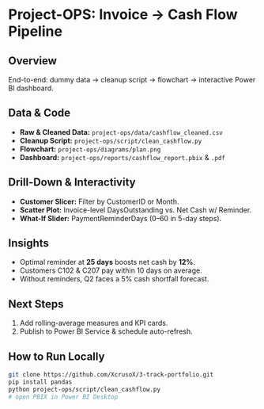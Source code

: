 # Project-OPS: Invoice → Cash Flow Pipeline

## Overview
End-to-end: dummy data → cleanup script → flowchart → interactive Power BI dashboard.

## Data & Code
- **Raw & Cleaned Data:** `project-ops/data/cashflow_cleaned.csv`
- **Cleanup Script:** `project-ops/script/clean_cashflow.py`
- **Flowchart:** `project-ops/diagrams/plan.png`
- **Dashboard:** `project-ops/reports/cashflow_report.pbix` & `.pdf`

## Drill-Down & Interactivity
- **Customer Slicer:** Filter by CustomerID or Month.
- **Scatter Plot:** Invoice-level DaysOutstanding vs. Net Cash w/ Reminder.
- **What-If Slider:** PaymentReminderDays (0–60 in 5-day steps).

## Insights
- Optimal reminder at **25 days** boosts net cash by **12%**.
- Customers C102 & C207 pay within 10 days on average.
- Without reminders, Q2 faces a 5% cash shortfall forecast.

## Next Steps
1. Add rolling-average measures and KPI cards.  
2. Publish to Power BI Service & schedule auto-refresh.  

## How to Run Locally
```bash
git clone https://github.com/XcrusoX/3-track-portfolio.git
pip install pandas
python project-ops/script/clean_cashflow.py
# open PBIX in Power BI Desktop
